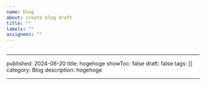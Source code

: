 ```yaml
---
name: blog
about: create blog draft
title: ""
labels: ""
assignees: ""
---
```


## <!-- Issueタイトルはslugとして使用。この行は消す-->
---
published: 2024-08-20
title: hogehoge
showToc: false
draft: false
tags: []
category: Blog
description: hogehoge

---

##
